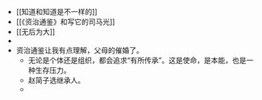- [[知道和知道是不一样的]]
- [[《资治通鉴》和写它的司马光]]
- [[无后为大]]
-
- 资治通鉴让我有点理解，父母的催婚了。
	- 无论是个体还是组织，都会追求“有所传承”。这是使命，是本能，也是一种生存压力。
	- 赵简子选继承人。
	-
